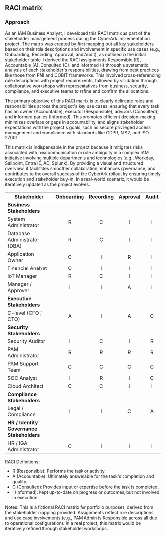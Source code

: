 ## RACI matrix 

### Approach

As an IAM Business Analyst, I developed this RACI matrix as part of the stakeholder management process during the CyberArk implementation project. The matrix was created by first mapping out all key stakeholders based on their role descriptions and involvement in specific use cases (e.g., Onboarding, Recording, Approval, and Audit), as outlined in the initial stakeholder table. I derived the RACI assignments Responsible (R), Accountable (A), Consulted (C), and Informed (I) through a systematic analysis of each stakeholder's responsibilities, drawing from best practices like those from PMI and COBIT frameworks. This involved cross-referencing role descriptions with project requirements, followed by validation through collaborative workshops with representatives from business, security, compliance, and executive teams to refine and confirm the allocations.

The primary objective of this RACI matrix is to clearly delineate roles and responsibilities across the project's key use cases, ensuring that every task has an owner (Accountable), executor (Responsible), advisors (Consulted), and informed parties (Informed). This promotes efficient decision-making, minimizes overlaps or gaps in accountability, and aligns stakeholder expectations with the project's goals, such as secure privileged access management and compliance with standards like GDPR, NIS2, and ISO 27001.

This matrix is indispensable in the project because it mitigates risks associated with miscommunication or role ambiguity in a complex IAM initiative involving multiple departments and technologies (e.g., Workday, Sailpoint, Entra ID, AD, Splunk). By providing a visual and structured overview, it facilitates smoother collaboration, enhances governance, and contributes to the overall success of the CyberArk rollout by ensuring timely execution and stakeholder buy-in. In a real-world scenario, it would be iteratively updated as the project evolves.


| Stakeholder                               | Onboarding | Recording | Approval | Audit |
|-------------------------------------------|:----------:|:---------:|:--------:|:-----:|
| **Business Stakeholders**                 |            |           |          |       |
| System Administrator                      |     R      |     C     |    I     |   I   |
| Database Administrator (DBA)              |     R      |     C     |    I     |   I   |
| Application Owner                         |     C      |     I     |    R     |   I   |
| Financial Analyst                         |     C      |     I     |    I     |   I   |
| IoT Manager                               |     R      |     C     |    I     |   I   |
| Manager / Approver                        |     I      |     I     |    A     |   I   |
| **Executive Stakeholders**                |            |           |          |       |
| C-level (CFO / CTO)                       |     A      |     I     |    A     |   C   |
| **Security Stakeholders**                 |            |           |          |       |
| Security Auditor                          |     I      |     C     |    I     |   R   |
| PAM Administrator                         |     R      |     R     |    R     |   R   |
| PAM Support Team                          |     C      |     C     |    C     |   C   |
| SOC Analyst                               |     I      |     R     |    I     |   C   |
| Cloud Architect                           |     C      |     C     |    I     |   I   |
| **Compliance Stakeholders**               |            |           |          |       |
| Legal / Compliance                        |     I      |     I     |    C     |   A   |
| **HR / Identity Governance Stakeholders** |            |           |          |       |
| HR / IGA Administrator                    |     C      |     I     |    I     |   I   |

RACI Definitions:

- R (Responsible): Performs the task or activity.
- A (Accountable): Ultimately answerable for the task's completion and quality.
- C (Consulted): Provides input or expertise before the task is completed.
- I (Informed): Kept up-to-date on progress or outcomes, but not involved in execution.

Notes: This is a fictional RACI matrix for portfolio purposes, derived from the stakeholder mapping provided.
Assignments reflect role descriptions and use case involvements (e.g., PAM Admin is Responsible across all due to operational configuration).
In a real project, this matrix would be iteratively refined through stakeholder workshops.
